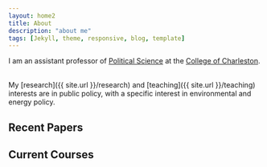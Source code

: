 ```yaml
---
layout: home2
title: About 
description: "about me"
tags: [Jekyll, theme, responsive, blog, template]
---
```


I am an assistant professor of [Political Science](http://polisci.cofc.edu/) at the [College of Charleston](http://cofc.edu/). 

<!--and a research fellow with the [Initiative for Public Choice and Market Process](http://sb.cofc.edu/centers/publicchoice/).-->

<br>
My [research]({{ site.url }}/research) and [teaching]({{ site.url }}/teaching) interests are in public policy, with a specific interest in environmental and energy policy.
</br>

## Recent Papers

## Current Courses 
